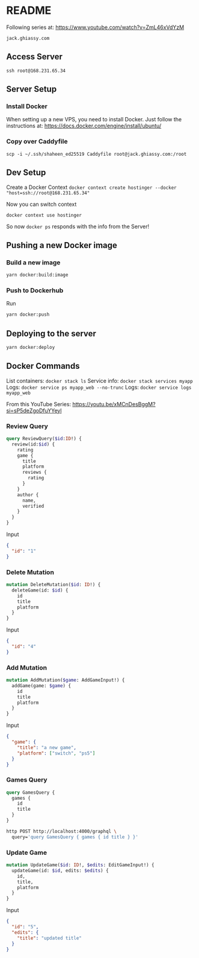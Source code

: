 # README

Following series at: https://www.youtube.com/watch?v=ZmL46xVdYzM

`jack.ghiassy.com`

## Access Server

`ssh root@168.231.65.34`

## Server Setup

### Install Docker

When setting up a new VPS, you need to install Docker. Just follow the instructions at:  https://docs.docker.com/engine/install/ubuntu/

### Copy over Caddyfile

`scp -i ~/.ssh/shaheen_ed25519 Caddyfile root@jack.ghiassy.com:/root`

## Dev Setup

Create a Docker Context
`docker context create hostinger --docker "host=ssh://root@168.231.65.34"`

Now you can switch context

`docker context use hostinger`

So now `docker ps` responds with the info from the Server!

## Pushing a new Docker image

### Build a new image

```bash
yarn docker:build:image
```

### Push to Dockerhub

Run
```bash
yarn docker:push
```

## Deploying to the server

```bash
yarn docker:deploy
```

## Docker Commands

List containers: `docker stack ls`
Service info: `docker stack services myapp`
Logs: `docker service ps myapp_web --no-trunc`
Logs: `docker service logs myapp_web`



From this YouTube Series: https://youtu.be/xMCnDesBggM?si=sP5deZgoDfuYYeyl

### Review Query

```graphql
query ReviewQuery($id:ID!) {
  review(id:$id) {
    rating
    game {
      title
      platform
      reviews {
        rating
      }
    }
    author {
      name,
      verified
    }
  }
}
```
Input
```json
{
  "id": "1"
}
```

### Delete Mutation

```graphql
mutation DeleteMutation($id: ID!) {
  deleteGame(id: $id) {
    id
    title
    platform
  }
}
```
Input
```json
{
  "id": "4"
}
```
### Add Mutation
```graphql
mutation AddMutation($game: AddGameInput!) {
  addGame(game: $game) {
    id
    title
    platform
  }
}
```
Input
```json
{
  "game": {
    "title": "a new game",
    "platform": ["switch", "ps5"]
  }
}
```
### Games Query
```graphql
query GamesQuery {
  games {
    id
    title
  }
}
```

```bash
http POST http://localhost:4000/graphql \
  query='query GamesQuery { games { id title } }'
```
### Update Game

```graphql
mutation UpdateGame($id: ID!, $edits: EditGameInput!) {
  updateGame(id: $id, edits: $edits) {
    id,
    title,
    platform
  }
}
```
Input
```json
{
  "id": "5",
  "edits": {
    "title": "updated title"
  }
}
```
